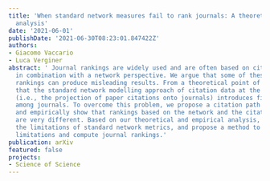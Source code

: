 ```yaml
---
title: 'When standard network measures fail to rank journals: A theoretical and empirical
  analysis'
date: '2021-06-01'
publishDate: '2021-06-30T08:23:01.847422Z'
authors:
- Giacomo Vaccario
- Luca Verginer
abstract: ' Journal rankings are widely used and are often based on citation data
  in combination with a network perspective. We argue that some of these network-based
  rankings can produce misleading results. From a theoretical point of view, we show
  that the standard network modelling approach of citation data at the journal level
  (i.e., the projection of paper citations onto journals) introduces fictitious relations
  among journals. To overcome this problem, we propose a citation path perspective,
  and empirically show that rankings based on the network and the citation path perspective
  are very different. Based on our theoretical and empirical analysis, we highlight
  the limitations of standard network metrics, and propose a method to overcome these
  limitations and compute journal rankings.'
publication: arXiv
featured: false
projects:
- Science of Science
---
```

